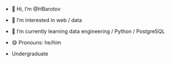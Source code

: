- 👋 Hi, I’m @HBarotov
- 👀 I’m interested in web / data
- 🌱 I’m currently learning data engineering / Python / PostgreSQL
- 😄 Pronouns: he/him

- Undergraduate

<!---
HBarotov/HBarotov is a ✨ special ✨ repository because its `README.md` (this file) appears on your GitHub profile.
You can click the Preview link to take a look at your changes.
--->

